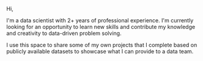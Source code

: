 Hi,

I'm a data scientist with 2+ years of professional experience. I'm currently looking for an opportunity to learn new skills and contribute my knowledge and creativity to data-driven problem solving.

I use this space to share some of my own projects that I complete based on publicly available datasets to showcase what I can provide to a data team.
